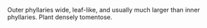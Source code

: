 Outer phyllaries wide, leaf-like, and usually much larger than inner phyllaries. Plant densely tomentose.